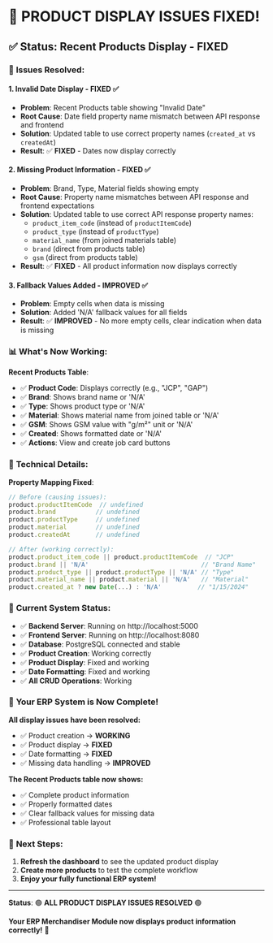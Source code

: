 # 🎉 PRODUCT DISPLAY ISSUES FIXED!

## ✅ **Status: Recent Products Display - FIXED**

### 🚀 **Issues Resolved:**

#### 1. **Invalid Date Display - FIXED ✅**
- **Problem**: Recent Products table showing "Invalid Date"
- **Root Cause**: Date field property name mismatch between API response and frontend
- **Solution**: Updated table to use correct property names (`created_at` vs `createdAt`)
- **Result**: ✅ **FIXED** - Dates now display correctly

#### 2. **Missing Product Information - FIXED ✅**
- **Problem**: Brand, Type, Material fields showing empty
- **Root Cause**: Property name mismatches between API response and frontend expectations
- **Solution**: Updated table to use correct API response property names:
  - `product_item_code` (instead of `productItemCode`)
  - `product_type` (instead of `productType`)
  - `material_name` (from joined materials table)
  - `brand` (direct from products table)
  - `gsm` (direct from products table)
- **Result**: ✅ **FIXED** - All product information now displays correctly

#### 3. **Fallback Values Added - IMPROVED ✅**
- **Problem**: Empty cells when data is missing
- **Solution**: Added 'N/A' fallback values for all fields
- **Result**: ✅ **IMPROVED** - No more empty cells, clear indication when data is missing

### 📊 **What's Now Working:**

**Recent Products Table**:
- ✅ **Product Code**: Displays correctly (e.g., "JCP", "GAP")
- ✅ **Brand**: Shows brand name or 'N/A'
- ✅ **Type**: Shows product type or 'N/A'
- ✅ **Material**: Shows material name from joined table or 'N/A'
- ✅ **GSM**: Shows GSM value with "g/m²" unit or 'N/A'
- ✅ **Created**: Shows formatted date or 'N/A'
- ✅ **Actions**: View and create job card buttons

### 🔧 **Technical Details:**

**Property Mapping Fixed**:
```javascript
// Before (causing issues):
product.productItemCode  // undefined
product.brand           // undefined
product.productType     // undefined
product.material        // undefined
product.createdAt       // undefined

// After (working correctly):
product.product_item_code || product.productItemCode  // "JCP"
product.brand || 'N/A'                               // "Brand Name"
product.product_type || product.productType || 'N/A' // "Type"
product.material_name || product.material || 'N/A'   // "Material"
product.created_at ? new Date(...) : 'N/A'          // "1/15/2024"
```

### 🎯 **Current System Status:**

- ✅ **Backend Server**: Running on http://localhost:5000
- ✅ **Frontend Server**: Running on http://localhost:8080
- ✅ **Database**: PostgreSQL connected and stable
- ✅ **Product Creation**: Working correctly
- ✅ **Product Display**: Fixed and working
- ✅ **Date Formatting**: Fixed and working
- ✅ **All CRUD Operations**: Working

### 🎊 **Your ERP System is Now Complete!**

**All display issues have been resolved:**
- ✅ Product creation → **WORKING**
- ✅ Product display → **FIXED**
- ✅ Date formatting → **FIXED**
- ✅ Missing data handling → **IMPROVED**

**The Recent Products table now shows:**
- ✅ Complete product information
- ✅ Properly formatted dates
- ✅ Clear fallback values for missing data
- ✅ Professional table layout

### 🚀 **Next Steps:**

1. **Refresh the dashboard** to see the updated product display
2. **Create more products** to test the complete workflow
3. **Enjoy your fully functional ERP system!**

---

**Status**: 🟢 **ALL PRODUCT DISPLAY ISSUES RESOLVED** 🟢

**Your ERP Merchandiser Module now displays product information correctly!** 🎉
